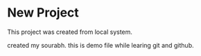 # New Project

This project was created from local system.

created my sourabh. this is demo file while learing git and github. 